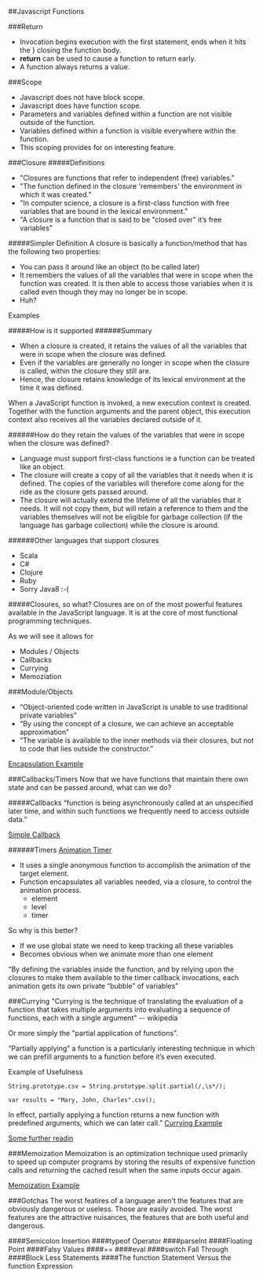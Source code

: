 ##Javascript Functions

###Return
* Invocation begins execution with the first statement, ends when it hits the } closing the function body. 
* **return** can be used to cause a function to return early.
* A function always returns a value. 


###Scope
* Javascript does not have block scope.
* Javascript does have function scope.
* Parameters and variables defined within a function are not visible outside of the function.
* Variables defined within a function is visible everywhere within the function.
* This scoping provides for on interesting feature.

###Closure
#####Definitions
* "Closures are functions that refer to independent (free) variables." 
* "The function defined in the closure 'remembers' the environment in which it was created."
* "In computer science, a closure is a first-class function with free variables that are bound in the lexical environment."
* "A closure is a function that is said to be "closed over" it’s free variables"

#####Simpler Definition
A closure is basically a function/method that has the following two properties:

* You can pass it around like an object (to be called later)
* It remembers the values of all the variables that were in scope when the function was created. It is then able to access those variables when it is called even though they may no longer be in scope.
* Huh?

Examples


#####How is it supported
######Summary

* When a closure is created, it retains the values of all the variables that were in scope when the closure was defined.
* Even if the variables are generally no longer in scope when the closure is called, within the closure they still are.
* Hence, the closure retains knowledge of its lexical environment at the time it was defined.

When a JavaScript function is invoked, a new execution context is created. Together with the function arguments and the parent object, this execution context also receives all the variables declared outside of it.


######How do they retain the values of the variables that were in scope when the closure was defined? 

* Language must support first-class functions ie a function can be treated like an object.  
* The closure will create a copy of all the variables that it needs when it is defined. The copies of the variables will therefore come along for the ride as the closure gets passed around.  
* The closure will actually extend the lifetime of all the variables that it needs. It will not copy them, but will retain a reference to them and the variables themselves will not be eligible for garbage collection (if the language has garbage collection) while the closure is around.

######Other languages that support closures  
* Scala 
* C# 
* Clojure  
* Ruby
* Sorry Java8 :-(

#####Closures, so what?
Closures are on of the most powerful features available in the JavaScript language.
It is at the core of most functional programming techniques.

As we will see it allows for

* Modules / Objects 
* Callbacks
* Currying
* Memoziation

###Module/Objects
* “Object-oriented code written in JavaScript is unable to use traditional private variables”
* “By using the concept of a closure, we can achieve an acceptable approximation”
* “The variable is available to the inner methods via their closures, but not to code that lies outside the constructor.”

[Encapsulation Example](http://jsfiddle.net/jeffxor/fpo5f1go/)


###Callbacks/Timers
Now that we have functions that maintain there own state and can be passed around, what can we do?

#####Callbacks
“function is being asynchronously called at an unspecified later time, and within such functions we frequently need to access outside data.”


[Simple Callback](http://jsfiddle.net/jeffxor/x07jpx9h/)

######Timers
[Animation Timer](http://jsfiddle.net/jeffxor/ncyazn0y/)

* It uses a single anonymous function to accomplish the animation of the target element.
* Function encapsulates all variables needed, via a closure, to control the animation process.
	* element
	* level
	* timer

So why is this better?
* If we use global state we need to keep tracking all these variables
* Becomes obvious when we animate more than one element 

“By defining the variables inside the function, and by relying upon the closures to make them available to the timer callback invocations, each animation gets its own private “bubble” of variables”

###Currying
"Currying is the technique of translating the evaluation of a function that takes multiple arguments into evaluating a sequence of functions, each with a single argument" -- wikipedia

Or more simply the "partial application of functions".

“Partially applying” a function is a particularly interesting technique in which we can prefill arguments to a function before it’s even executed.

Example of Usefulness
	
	String.prototype.csv = String.prototype.split.partial(/,\s*/);
	
	var results = "Mary, John, Charles".csv();

In effect, partially applying a function returns a new function with predefined arguments, which we can later call.”
[Currying Example](http://jsfiddle.net/jeffxor/01qj010q/)


[Some further readin](https://medium.com/@kbrainwave/currying-in-javascript-ce6da2d324fe)

###Memoization
Memoization is an optimization technique used primarily to speed up computer programs by storing the results of expensive function calls and returning the cached result when the same inputs occur again.

[Memoization Example](http://jsfiddle.net/jeffxor/fsw099ts/1/)


###Gotchas
The worst featires of a language aren't the features that are obviously dangerous or useless. Those are easily avoided. The worst features are the attractive nuisances, the features that are both useful and dangerous.

####Semicolon Insertion
####typeof Operator
####parseInt
####Floating Point
####Falsy Values
####==
####eval
####switch Fall Through
####Block Less Statements
####The function Statement Versus the function Expression



